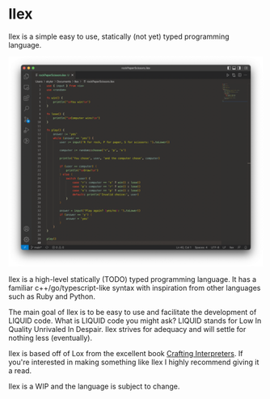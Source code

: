 # Ilex

Ilex is a simple easy to use, statically (not yet) typed programming language.

![screenshot](docs/img/RPS.png)

Ilex is a high-level statically (TODO) typed programming language. It has a familiar c++/go/typescript-like syntax with inspiration from other languages such as Ruby and Python.

The main goal of Ilex is to be easy to use and facilitate the development of LIQUID code. What is LIQUID code you might ask? LIQUID stands for Low In Quality Unrivaled In Despair. Ilex strives for adequacy and will settle for nothing less (eventually).

Ilex is based off of Lox from the excellent book [Crafting Interpreters](https://craftinginterpreters.com/).
If you're interested in making something like Ilex I highly recommend giving it a read.

Ilex is a WIP and the language is subject to change.
